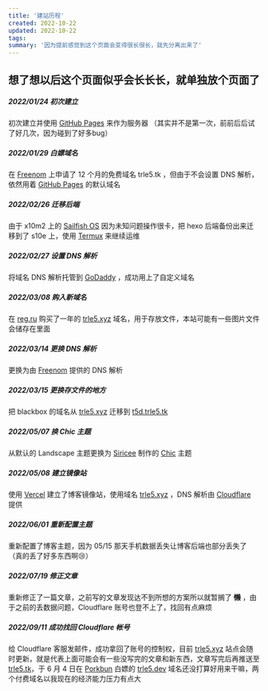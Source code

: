 ```yaml
---
title: '建站历程'
created: 2022-10-22
updated: 2022-10-22
tags:
summary: '因为提前感觉到这个页面会变得很长很长，就先分离出来了'
---
```


## 想了想以后这个页面似乎会长长长，就单独放个页面了 

##### 2022/01/24 初次建立
  初次建立并使用 [GitHub Pages](https://github.io/) 来作为服务器 （其实并不是第一次，前前后后试了好几次，因为碰到了好多bug）

##### 2022/01/29 白嫖域名
在 [Freenom](https://freenom.com/) 上申请了 12 个月的免费域名 trle5.tk ，但由于不会设置 DNS 解析，依然用着 [GitHub Pages](https://github.io/) 的默认域名 

##### 2022/02/26 迁移后端
由于 x10m2 上的 [Sailfish OS](https://sailfishos.org/) 因为未知问题操作很卡，把 hexo 后端备份出来迁移到了 s10e 上，使用 [Termux](https://play.google.com/store/apps/details?id=com.termux) 来继续运维 
 
##### 2022/02/27 设置 DNS 解析
将域名 DNS 解析托管到 [GoDaddy](https://godaddy.com/) ，成功用上了自定义域名

##### 2022/03/08 购入新域名
在 [reg.ru](https://reg.ru) 购买了一年的 [trle5.xyz](https://trle5.xyz/) 域名，用于存放文件，本站可能有一些图片文件会储存在里面

##### 2022/03/14 更换 DNS 解析
更换为由 [Freenom](https://freenom.com/) 提供的 DNS 解析

##### 2022/03/15 更换存文件的地方
把 blackbox 的域名从 [trle5.xyz](https://trle5.xyz/) 迁移到 [t5d.trle5.tk](https://t5d.trle5.tk/)

##### 2022/05/07 换 Chic 主题
从默认的 Landscape 主题更换为 [Siricee](https://github.com/Siricee) 制作的 [Chic](https://github.com/Siricee/hexo-theme-Chic) 主题

##### 2022/05/08 建立镜像站
使用 [Vercel](https://vercel.com/) 建立了博客镜像站，使用域名 [trle5.xyz](https://trle5.xyz/) ，DNS 解析由 [Cloudflare](https://cloudflare.com/) 提供

##### 2022/06/01 重新配置主题
重新配置了博客主题，因为 05/15 那天手机数据丢失让博客后端也部分丢失了 （真的丢了好多东西啊😢）

##### 2022/07/19 修正文章
重新修正了一篇文章，之前写的文章发现达不到所想的方案所以就暂搁了 ~~**懒**~~ ，由于之前的丢数据问题，Cloudflare 账号也登不上了，找回有点麻烦

##### 2022/09/11 成功找回 Cloudflare 帐号
给 Cloudflare 客服发邮件，成功拿回了账号的控制权，目前 [trle5.xyz](https://trle5.xyz/) 站点会随时更新，就是代表上面可能会有一些没写完的文章和新东西，文章写完后再推送至 [trle5.tk](https://trle5.tk/)，于 6 月 4 日在 [Porkbun](https://porkbun.com/) 白嫖的 [trle5.dev](https://trle5.dev/) 域名还没打算好用来干嘛，两个付费域名以我现在的经济能力压力有点大